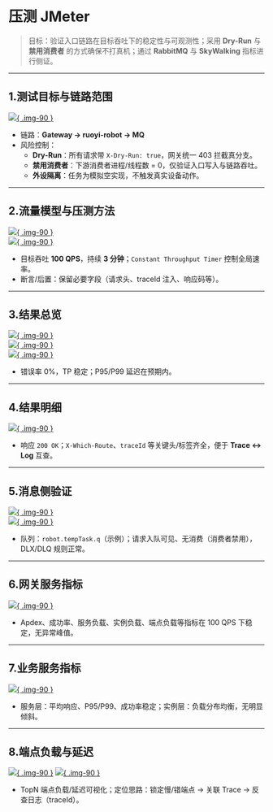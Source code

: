 # 压测 JMeter

> 目标：验证入口链路在目标吞吐下的稳定性与可观测性；采用 **Dry-Run** 与 **禁用消费者** 的方式确保不打真机；通过 **RabbitMQ** 与 **SkyWalking** 指标进行侧证。

---

## 1.测试目标与链路范围

[![](assets/loadtest/p01-scope-topology.png){ .img-90 }](assets/loadtest/p01-scope-topology.png)

- 链路：**Gateway → ruoyi-robot → MQ**
- 风险控制：  
  - **Dry-Run**：所有请求带 `X-Dry-Run: true`，网关统一 403 拦截真分支。  
  - **禁用消费者**：下游消费者进程/线程数 = 0，仅验证入口写入与链路吞吐。  
  - **外设隔离**：任务为模拟空实现，不触发真实设备动作。

---

## 2.流量模型与压测方法

[![](assets/loadtest/p02-plan-thread-group.png){ .img-90 }](assets/loadtest/p02-plan-thread-group.png)  
[![](assets/loadtest/p02-plan-ct.png){ .img-90 }](assets/loadtest/p02-plan-ct.png)

- 目标吞吐 **100 QPS**，持续 **3 分钟**；`Constant Throughput Timer` 控制全局速率。  
- 断言/后置：保留必要字段（请求头、traceId 注入、响应码等）。

---

## 3.结果总览

[![](assets/loadtest/p03-agg-1.png){ .img-90 }](assets/loadtest/p03-agg-1.png)  
[![](assets/loadtest/p03-agg-2.png){ .img-90 }](assets/loadtest/p03-agg-2.png)  
[![](assets/loadtest/p03-agg-3.png){ .img-90 }](assets/loadtest/p03-agg-3.png)

- 错误率 0%，TP 稳定；P95/P99 延迟在预期内。

---

## 4.结果明细

[![](assets/loadtest/p04-view-results.png){ .img-90 }](assets/loadtest/p04-view-results.png)

- 响应 `200 OK`；`X-Which-Route`、`traceId` 等关键头/标签齐全，便于 **Trace ↔ Log** 互查。

---

## 5.消息侧验证

[![](assets/loadtest/p05-mq-verify-a.png){ .img-90 }](assets/loadtest/p05-mq-verify-a.png)  
[![](assets/loadtest/p05-mq-verify-b.png){ .img-90 }](assets/loadtest/p05-mq-verify-b.png)

- 队列：`robot.tempTask.q`（示例）；请求入队可见、无消费（消费者禁用），DLX/DLQ 规则正常。

---

## 6.网关服务指标

[![](assets/loadtest/p06-gateway-metrics.png){ .img-90 }](assets/loadtest/p06-gateway-metrics.png)

- Apdex、成功率、服务负载、实例负载、端点负载等指标在 100 QPS 下稳定，无异常峰值。

---

## 7.业务服务指标

[![](assets/loadtest/p07-robot-metrics.png){ .img-90 }](assets/loadtest/p07-robot-metrics.png)

- 服务层：平均响应、P95/P99、成功率稳定；实例层：负载分布均衡，无明显倾斜。

---

## 8.端点负载与延迟 
[![](assets/loadtest/p08-endpoints.png){ .img-90 }](assets/loadtest/p08-overview.png)
[![](assets/loadtest/p08-endpoints.png){ .img-90 }](assets/loadtest/p08-endpoints.png)

- TopN 端点负载/延迟可视化；定位思路：锁定慢/错端点 → 关联 Trace → 反查日志（traceId）。
